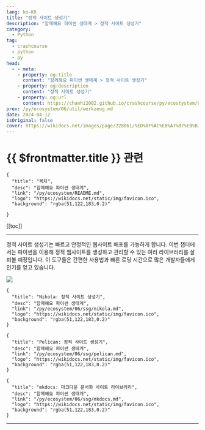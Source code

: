 ```yaml
---
lang: ko-KR
title: "정적 사이트 생성기"
description: "함께해요 파이썬 생태계 > 정적 사이트 생성기"
category:
  - Python
tag: 
  - crashcourse
  - python
  - py
head:
  - - meta:
    - property: og:title
      content: "함께해요 파이썬 생태계 > 정적 사이트 생성기"
    - property: og:description
      content: "정적 사이트 생성기"
    - property: og:url
      content: https://chanhi2002.github.io/crashcourse/py/ecostystem/05/util/
prev: /py/ecosystem/06/util/werkzeug.md
date: 2024-04-12
isOriginal: false
cover: https://wikidocs.net/images/page/228061/%ED%8F%AC%EB%A7%B7%EB%B3%80%ED%99%98%EC%A0%95%EC%A0%81_%EC%82%AC%EC%9D%B4%ED%8A%B8_%EC%83%9D%EC%84%B1_%EA%B4%80%EB%A0%A8_%EC%84%B9%EC%85%98.jpg
---
```


# {{ $frontmatter.title }} 관련

```component VPCard
{
  "title": "목차",
  "desc": "함께해요 파이썬 생태계",
  "link": "/py/ecosystem/README.md",
  "logo": "https://wikidocs.net/static/img/favicon.ico",
  "background": "rgba(51,122,183,0.2)"
  
}
```

[[toc]]

---

<SiteInfo
  name="정적 사이트 생성기 | WikiDocs"
  desc="함께해요 파이썬 생태계"
  url="https://wikidocs.net/228061"
  logo="https://wikidocs.net/static/img/favicon.ico"
  preview="https://wikidocs.net/images/page/228061/%ED%8F%AC%EB%A7%B7%EB%B3%80%ED%99%98%EC%A0%95%EC%A0%81_%EC%82%AC%EC%9D%B4%ED%8A%B8_%EC%83%9D%EC%84%B1_%EA%B4%80%EB%A0%A8_%EC%84%B9%EC%85%98.jpg"/>

정적 사이트 생성기는 빠르고 안정적인 웹사이트 배포를 가능하게 합니다. 이번 챕터에서는 파이썬을 이용해 정적 웹사이트를 생성하고 관리할 수 있는 여러 라이브러리를 살펴볼 예정입니다. 이 도구들은 간편한 사용법과 빠른 로딩 시간으로 많은 개발자들에게 인기를 얻고 있습니다.

![](https://wikidocs.net/images/page/228061/%ED%8F%AC%EB%A7%B7%EB%B3%80%ED%99%98%EC%A0%95%EC%A0%81_%EC%82%AC%EC%9D%B4%ED%8A%B8_%EC%83%9D%EC%84%B1_%EA%B4%80%EB%A0%A8_%EC%84%B9%EC%85%98.jpg)

```component VPCard
{
  "title": "Nikola: 정적 사이트 생성기",
  "desc": "함께해요 파이썬 생태계",
  "link": "/py/ecosystem/06/ssg/nikola.md",
  "logo": "https://wikidocs.net/static/img/favicon.ico",
  "background": "rgba(51,122,183,0.2)"
}
```

```component VPCard
{
  "title": "Pelican: 정적 사이트 생성기",
  "desc": "함께해요 파이썬 생태계",
  "link": "/py/ecosystem/06/ssg/pelican.md",
  "logo": "https://wikidocs.net/static/img/favicon.ico",
  "background": "rgba(51,122,183,0.2)"
}
```

```component VPCard
{
  "title": "mkdocs: 마크다운 문서화 사이트 라이브러리",
  "desc": "함께해요 파이썬 생태계",
  "link": "/py/ecosystem/06/ssg/mkdocs.md",
  "logo": "https://wikidocs.net/static/img/favicon.ico",
  "background": "rgba(51,122,183,0.2)"
}
```

---

<TagLinks />